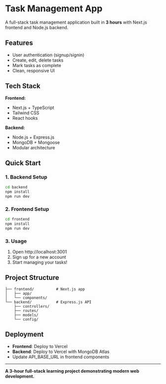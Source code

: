 # Task Management App

A full-stack task management application built in **3 hours** with Next.js frontend and Node.js backend.

## Features

- User authentication (signup/signin)
- Create, edit, delete tasks
- Mark tasks as complete
- Clean, responsive UI

## Tech Stack

**Frontend:**
- Next.js + TypeScript
- Tailwind CSS
- React hooks

**Backend:**
- Node.js + Express.js
- MongoDB + Mongoose
- Modular architecture

## Quick Start

### 1. Backend Setup
```bash
cd backend
npm install
npm run dev  
```

### 2. Frontend Setup
```bash
cd frontend
npm install
npm run dev  
```

### 3. Usage
1. Open http://localhost:3001
2. Sign up for a new account
3. Start managing your tasks!

## Project Structure

```
├── frontend/          # Next.js app
│   ├── app/
│   └── components/
└── backend/           # Express.js API
    ├── controllers/
    ├── routes/
    ├── models/
    └── config/
```

## Deployment

- **Frontend**: Deploy to Vercel
- **Backend**: Deploy to Vercel with MongoDB Atlas
- Update API_BASE_URL in frontend components

---

**A 3-hour full-stack learning project demonstrating modern web development.**